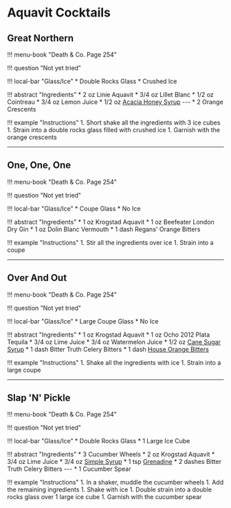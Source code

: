 # Aquavit Cocktails

## Great Northern

!!! menu-book "Death & Co. Page 254"

!!! question "Not yet tried"

!!! local-bar "Glass/Ice" 
    * Double Rocks Glass
    * Crushed Ice

!!! abstract "Ingredients"
    * 2 oz Linie Aquavit
    * 3/4 oz Lillet Blanc
    * 1/2 oz Cointreau
    * 3/4 oz Lemon Juice
    * 1/2 oz [Acacia Honey Syrup](../syrups/#acacia-honey-syrup)
    ---
    * 2 Orange Crescents

!!! example "Instructions"
    1. Short shake all the ingredients with 3 ice cubes
    1. Strain into a double rocks glass filled with crushed ice
    1. Garnish with the orange crescents

---
## One, One, One

!!! menu-book "Death & Co. Page 254"

!!! question "Not yet tried"

!!! local-bar "Glass/Ice"
    * Coupe Glass
    * No Ice

!!! abstract "Ingredients"
    * 1 oz Krogstad Aquavit
    * 1 oz Beefeater London Dry Gin
    * 1 oz Dolin Blanc Vermouth
    * 1 dash Regans' Orange Bitters

!!! example "Instructions"
    1. Stir all the ingredients over ice
    1. Strain into a coupe

---
## Over And Out

!!! menu-book "Death & Co. Page 254"

!!! question "Not yet tried"

!!! local-bar "Glass/Ice"
    * Large Coupe Glass
    * No Ice

!!! abstract "Ingredients"
    * 1 oz Krogstad Aquavit
    * 1 oz Ocho 2012 Plata Tequila
    * 3/4 oz Lime Juice
    * 3/4 oz Watermelon Juice
    * 1/2 oz [Cane Sugar Syrup](../syrups/#cane-sugar-syrup)
    * 1 dash Bitter Truth Celery Bitters
    * 1 dash [House Orange Bitters](../batches/#house-orange-bitters)

!!! example "Instructions"
    1. Shake all the ingredients with ice
    1. Strain into a large coupe

---
## Slap 'N' Pickle

!!! menu-book "Death & Co. Page 254"

!!! question "Not yet tried"

!!! local-bar "Glass/Ice"
    * Double Rocks Glass
    * 1 Large Ice Cube

!!! abstract "Ingredients"
    * 3 Cucumber Wheels
    * 2 oz Krogstad Aquavit
    * 3/4 oz Lime Juice
    * 3/4 oz [Simple Syrup](../syrups/#simple-syrup)
    * 1 tsp [Grenadine](../syrups/#grenadine)
    * 2 dashes Bitter Truth Celery Bitters
    ---
    * 1 Cucumber Spear

!!! example "Instructions"
    1. In a shaker, muddle the cucumber wheels
    1. Add the remaining ingredients
    1. Shake with ice
    1. Double strain into a double rocks glass over 1 large ice cube
    1. Garnish with the cucumber spear